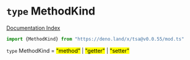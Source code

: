 # `type` MethodKind

[Documentation Index](../README.md)

```ts
import {MethodKind} from "https://deno.land/x/tsa@v0.0.55/mod.ts"
```

`type` MethodKind = <mark>"method"</mark> | <mark>"getter"</mark> | <mark>"setter"</mark>